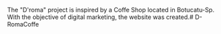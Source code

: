 The "D'roma" project is inspired by a Coffe Shop located in Botucatu-Sp. 
With the objective of digital marketing, the website was created.#   D - R o m a C o f f e  
 